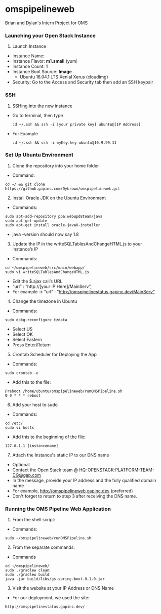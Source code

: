 # omspipelineweb
Brian and Dylan's Intern Project for OMS

### Launching your Open Stack Instance
1. Launch Instance
  * Instance Name: 
  * Instance Flavor: **m1.small** (yum)
  * Instance Count: **1**
  * Instance Boot Source: **Image**
    * Ubuntu 16.04.1 LTS Xenial Xerus (cloudimg)
  * Security: Go to the Access and Security tab then add an SSH keypair

### SSH
1. SSHing into the new instance
  * Go to terminal, then type 
  
    ```
    cd ~/.ssh && ssh -i [your private key] ubuntu@[IP Address] 
    ```
    
  * For Example
    ```
    cd ~/.ssh && ssh -i myKey.key ubuntu@10.9.99.11
    ```

### Set Up Ubuntu Environment

1. Clone the repository into your home folder
 * Command:
  ```
  cd ~/ && git clone https://github.gapinc.com/Dybrown/omspipelineweb.git
  ```

2. Install Oracle JDK on the Ubuntu Environment
 * Commands:
 ```
 sudo apt-add-repository ppa:webupd8team/java
 sudo apt-get update
 sudo apt-get install oracle-java8-installer
 ```
 * java -version should now say 1.8

3. Update the IP in the writeSQLTablesAndChangeHTML.js to your instance’s IP
 * Commands:
 ```
 cd ~/omspipelineweb/src/main/webapp/
 sudo vi writeSQLTablesAndChangeHTML.js
 ```
 * Edit the $.ajax call’s URL
 * “url” : “http://[your IP Here]/MainServ”,
 * For example -> “url” : “http://omspipelinestatus.gapinc.dev/MainServ”

4. Change the timezone in Ubuntu
 * Commands:
 ```
 sudo dpkg-reconfigure tzdata
 ```
 * Select US
 * Select OK
 * Select Eastern
 * Press Enter/Return
 
5. Crontab Scheduler for Deploying the App
 * Commands:
 ```
 sudo crontab -e
 ```
 * Add this to the file:
 ```
 @reboot /home/ubuntu/omspipelineweb/runOMSPipeline.sh
 0 0 * * * reboot
 ```
 
6. Add your host to sudo
 * Commands:
 ```
 cd /etc/
 sudo vi hosts
 ```
 * Add this to the beginning of the file:
 ```
 127.0.1.1 [instancename]
 ```
 
7. Attach the Instance's static IP to our DNS name
 * Optional
 * Contact the Open Stack team @ HQ-OPENSTACK-PLATFORM-TEAM-DG@gap.com
 * In the message, provide your IP address and the fully qualified domain name
 * For example, http://omspipelineweb.gapinc.dev (preferred)
 * Don't forget to return to step 3 after receiving the DNS name.

### Running the OMS Pipeline Web Application
1. From the shell script:
 * Commands:
 ```
 sudo ~/omspipelineweb/runOMSPipeline.sh
 ```
 
2. From the separate commands:
 * Commands
 ```
 cd ~/omspipelineweb/
 sudo ./gradlew clean
 sudo ./gradlew build
 java -jar build/libs/gs-spring-boot-0.1.0.jar
 ```

3. Visit the website at your IP Address or DNS Name
 * For our deployment, we used the site:
 ```
 http://omspipelinestatus.gapinc.dev/
 ```

    
